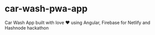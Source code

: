 # car-wash-pwa-app
Car Wash App built with love ❤️ using Angular, Firebase for Netlify and Hashnode hackathon 
